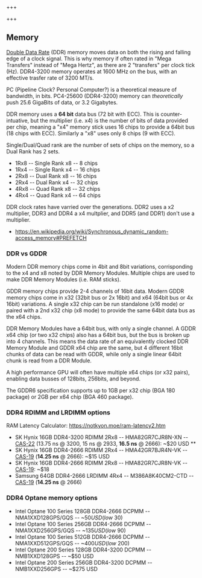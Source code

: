 +++

+++



## Memory

[Double Data Rate](https://en.wikipedia.org/wiki/Double_data_rate) (DDR) memory moves data on both the rising and falling edge of a clock signal. This is why memory if often rated in "Mega Transfers" instead of "Mega Hertz", as there are 2 "transfers" per clock tick (Hz). DDR4-3200 memory operates at 1600 MHz on the bus, with an effective trasfer rate of 3200 MT/s.

PC (Pipeline Clock? Personal Computer?) is a theoretical measure of bandwidth, in bits. PC4-25600 (DDR4-3200) memory can _theoretically_ push 25.6 GigaBits of data, or 3.2 Gigabytes.

DDR memory uses a **64 bit** data bus (72 bit with ECC). This is counter-intuative, but the multiplier (i.e. x4) is the number of bits of data provided per chip, meaning a "x4" memory stick uses 16 chips to provide a 64bit bus (18 chips with ECC). Similarly a "x8" uses only 8 chips (9 with ECC).

Single/Dual/Quad rank are the number of sets of chips on the memory, so a Dual Rank has 2 sets.

* 1Rx8 -- Single Rank x8 -- 8 chips
* 1Rx4 -- Single Rank x4 -- 16 chips
* 2Rx8 -- Dual Rank x8 -- 16 chips
* 2Rx4 -- Dual Rank x4 -- 32 chips
* 4Rx8 -- Quad Rank x8 -- 32 chips
* 4Rx4 -- Quad Rank x4 -- 64 chips

DDR clock rates have varried over the generations. DDR2 uses a x2 multiplier, DDR3 and DDR4 a x4 multplier, and DDR5 (and DDR1) don't use a multiplier.

* <https://en.wikipedia.org/wiki/Synchronous_dynamic_random-access_memory#PREFETCH>


### DDR vs GDDR

Modern DDR memory chips come in 4bit and 8bit variations, corrisponding to the x4 and x8 noted by DDR Memory Modules. Multiple chips are used to make DDR Memory Modules (i.e. RAM sticks).

GDDR memory chips provide 2-4 channels of 16bit data. Modern GDDR memory chips come in x32 (32bit bus or 2x 16bit) and x64 (64bit bus or 4x 16bit) variations. A single x32 chip can be run standalone (x16 mode) or paired with a 2nd x32 chip (x8 mode) to provide the same 64bit data bus as the x64 chips.

DDR Memory Modules have a 64bit bus, with only a single channel. A GDDR x64 chip (or two x32 chips) also has a 64bit bus, but the bus is broken up into 4 channels. This means the data rate of an equivalently clocked DDR Memory Module and GDDR x64 chip are the same, but 4 different 16bit chunks of data can be read with GDDR, while only a single linear 64bit chunk is read from a DDR Module.

A high performance GPU will often have multiple x64 chips (or x32 pairs), enabling data busses of 128bits, 256bits, and beyond.

The GDDR6 specification supports up to 1GB per x32 chip (BGA 180 package) or 2GB per x64 chip (BGA 460 package).


### DDR4 RDIMM and LRDIMM options
RAM Latency Calculator: <https://notkyon.moe/ram-latency2.htm>

* SK Hynix 16GB DDR4-3200 RDIMM 2Rx8 -- HMA82GR7CJR8N-XN -- [CAS-22](https://memory.net/product/hma82gr7cjr8n-xn-sk-hynix-1x-16gb-ddr4-3200-rdimm-pc4-25600r-dual-rank-x8-module/) (13.75 ns @ 3200, 15 ns @ 2933, **16.5 ns** @ 2666): ~$20 USD **
* SK Hynix 16GB DDR4-2666 RDIMM 2Rx4 -- HMA42GR7BJR4N-VK -- [CAS-19](https://www.serversupply.com/MEMORY/PC4-21300/16GB/HYNIX/HMA42GR7BJR4N-VK_295626.htm) (**14.25 ns** @ 2666): ~$15 USD
* SK Hynix 16GB DDR4-2666 RDIMM 2Rx8 -- HMA82GR7CJR8N-VK -- [CAS-19](https://memory.net/product/hma82gr7cjr8n-vk-sk-hynix-1x-16gb-ddr4-2666-rdimm-pc4-21300v-r-dual-rank-x8-module/): ~$18
* Samsung 64GB DDR4-2666 LRDIMM 4Rx4 -- M386A8K40CM2-CTD -- [CAS-19](https://memory.net/product/m386a8k40cm2-ctd-samsung-1x-64gb-ddr4-2666-lrdimm-pc4-21300v-l-quad-rank-x4-module/) (**14.25 ns** @ 2666)






### DDR4 Optane memory options



* Intel Optane 100 Series 128GB DDR4-2666 DCPMM -- NMA1XXD128GPS/GQS -- ~$50 USD (low ~$30)
* Intel Optane 100 Series 256GB DDR4-2666 DCPMM -- NMA1XXD256GPS/GQS -- ~$135 USD (low ~$90)
* Intel Optane 100 Series 512GB DDR4-2666 DCPMM -- NMA1XXD512GPS/GQS -- ~$400 USD (low ~$200)
* Intel Optane 200 Series 128GB DDR4-3200 DCPMM -- NMB1XXD128GPS -- ~$50 USD
* Intel Optane 200 Series 256GB DDR4-3200 DCPMM -- NMB1XXD256GPS -- ~$275 USD